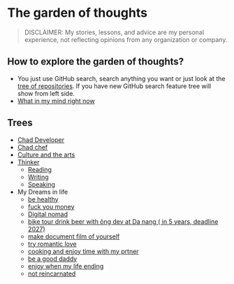 # The garden of thoughts

> DISCLAIMER: My stories, lessons, and advice are my personal experience, not reflecting opinions from any organization or company.

## How to explore the garden of thoughts?

- You just use GitHub search, search anything you want or just look at the [tree of repositories](https://github.com/thuanowa/garden). If you have new GitHub search feature tree will show from left side.
- [What in my mind right now](What%20in%20my%20mind%20right%20now.md)

## Trees

- [Chad Developer](Chad%20Developer.md)
- [Chad chef](Chad%20chef.md)
- [Culture and the arts](Culture%20and%20the%20arts.md)
- [Thinker](Thinker.md)
	- [Reading](Reading.md)
	- [Writing](Writing.md)
	- [Speaking](Speaking.md)
- My Dreams in life
	- [be healthy](be%20healthy.md)
	- [fuck you money](fuck%20you%20money.md)
	- [Digital nomad](Digital%20nomad.md)
	- [bike tour drink beer with ông dev at Da nang ( in 5 years, deadline 2027)](bike%20tour%20drink%20beer%20with%20ông%20dev%20at%20Da%20nang%20(%20in%205%20years,%20deadline%202027).md)
	- [make document film of yourself](make%20document%20film%20of%20yourself.md)
	- [try romantic love](try%20romantic%20love.md)
	- [cooking and enjoy time with my prtner](cooking%20and%20enjoy%20time%20with%20my%20partner.md)
	- [be a good daddy](be%20a%20good%20daddy.md)
	- [enjoy when my life ending](enjoy%20when%20my%20life%20ending.md)
	- [not reincarnated](not%20reincarnated.md)